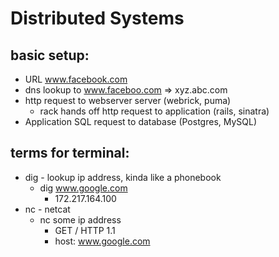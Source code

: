 # Distributed Systems

## basic setup:
* URL www.facebook.com
* dns lookup to www.faceboo.com => xyz.abc.com
* http request to webserver server (webrick, puma)
    *  rack hands off http request to application (rails, sinatra)
* Application SQL request to database (Postgres, MySQL)

## terms for terminal:
* dig - lookup ip address, kinda like a phonebook
    * dig www.google.com
        * 172.217.164.100
* nc - netcat
    * nc some ip address
        * GET / HTTP 1.1
        * host: www.google.com
